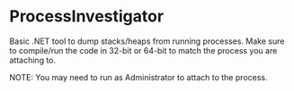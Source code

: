 ProcessInvestigator
===================

Basic .NET tool to dump stacks/heaps from running processes. Make sure to compile/run the code in 32-bit or 64-bit to match the process you are attaching to.

NOTE: You may need to run as Administrator to attach to the process.

